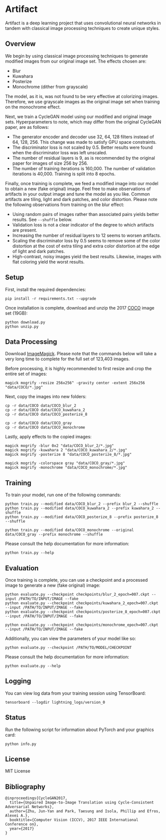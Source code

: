 # Artifact

Artifact is a deep learning project that uses convolutional neural networks in
tandem with classical image processing techniques to create unique styles.

## Overview

We begin by using classical image processing techniques to generate modified
images from our original image set. The effects chosen are:
  - Blur
  - Kuwahara
  - Posterize
  - Monochrome (dither from grayscale)

The model, as it is, was not found to be very effective at colorizing images.
Therefore, we use grayscale images as the original image set when training on
the monochrome effect.

Next, we train a CycleGAN model using our modified and original image sets.
Hyperparameters to note, which may differ from the original CycleGAN paper, are
as follows:
  - The generator encoder and decoder use 32, 64, 128 filters instead of 64,
  128, 256. This change was made to satisfy GPU space constraints.
  - The discriminator loss is not scaled by 0.5. Better results were found when
  the discriminator loss was left unscaled.
  - The number of residual layers is 9, as is recommended by the original paper
  for images of size 256 by 256.
  - The number of training iterations is 160,000. The number of validation
  iterations is 40,000. Training is split into 8 epochs.

Finally, once training is complete, we feed a modified image into our model to
obtain a new (fake original) image. Feel free to make observations of artifacts
in your output image and tune the model as you like. Common artifacts are
tiling, light and dark patches, and color distortion. Please note the following
observations from training on the blur effect:
  - Using random pairs of images rather than associated pairs yields better
  results. See `--shuffle` below.
  - Validation loss is not a clear indicator of the degree to which artifacts
  are present.
  - Increasing the number of residual layers to 12 seems to worsen artifacts.
  - Scaling the discriminator loss by 0.5 seems to remove some of the color
  distortion at the cost of extra tiling and extra color distortion at the edge
  of light and dark patches.
  - High-contrast, noisy images yield the best results. Likewise, images with
  flat coloring yield the worst results.

## Setup

First, install the required dependencies:
```
pip install -r requirements.txt --upgrade
```

Once installation is complete, download and unzip the 2017
[COCO](https://cocodataset.org/) image set (19GB):
```
python download.py
python unzip.py
```

## Data Processing

Download [ImageMagick](https://imagemagick.org/). Please note that the commands
below will take a very long time to complete for the full set of 123,403 images.

Before processing, it is highly recommended to first resize and crop the entire
set of images:
```
magick mogrify -resize 256x256^ -gravity center -extent 256x256 "data/COCO/*.jpg"
```

Next, copy the images into new folders:
```
cp -r data/COCO data/COCO_blur_2
cp -r data/COCO data/COCO_kuwahara_2
cp -r data/COCO data/COCO_posterize_8

cp -r data/COCO data/COCO_gray
cp -r data/COCO data/COCO_monochrome
```

Lastly, apply effects to the copied images:
```
magick mogrify -blur 0x2 "data/COCO_blur_2/*.jpg"
magick mogrify -kuwahara 2 "data/COCO_kuwahara_2/*.jpg"
magick mogrify -posterize 8 "data/COCO_posterize_8/*.jpg"

magick mogrify -colorspace gray "data/COCO_gray/*.jpg"
magick mogrify -monochrome "data/COCO_monochrome/*.jpg"
```

## Training

To train your model, run one of the following commands:
```
python train.py --modified data/COCO_blur_2 --prefix blur_2 --shuffle
python train.py --modified data/COCO_kuwahara_2 --prefix kuwahara_2 --shuffle
python train.py --modified data/COCO_posterize_8 --prefix posterize_8 --shuffle

python train.py --modified data/COCO_monochrome --original data/COCO_gray --prefix monochrome --shuffle
```

Please consult the help documentation for more information:
```
python train.py --help
```

## Evaluation

Once training is complete, you can use a checkpoint and a processed image to
generate a new (fake original) image:
```
python evaluate.py --checkpoint checkpoints/blur_2_epoch=007.ckpt --input /PATH/TO/INPUT/IMAGE --fake
python evaluate.py --checkpoint checkpoints/kuwahara_2_epoch=007.ckpt --input /PATH/TO/INPUT/IMAGE --fake
python evaluate.py --checkpoint checkpoints/posterize_8_epoch=007.ckpt --input /PATH/TO/INPUT/IMAGE --fake

python evaluate.py --checkpoint checkpoints/monochrome_epoch=007.ckpt --input /PATH/TO/INPUT/IMAGE --fake
```

Additionally, you can view the parameters of your model like so:
```
python evaluate.py --checkpoint /PATH/TO/MODEL/CHECKPOINT
```

Please consult the help documentation for more information:
```
python evaluate.py --help
```

## Logging

You can view log data from your training session using TensorBoard:
```
tensorboard --logdir lightning_logs/version_0
```

## Status

Run the following script for information about PyTorch and your graphics card:
```
python info.py
```

## License

MIT License

## Bibliography

```
@inproceedings{CycleGAN2017,
  title={Unpaired Image-to-Image Translation using Cycle-Consistent Adversarial Networks},
  author={Zhu, Jun-Yan and Park, Taesung and Isola, Phillip and Efros, Alexei A.},
  booktitle={Computer Vision (ICCV), 2017 IEEE International Conference on},
  year={2017}
}
```
